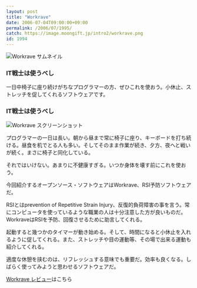 ```yaml
---
layout: post
title: "Workrave"
date: 2006-07-04T09:00:00+09:00
permalink: /2006/07/1995/
catch: https://image.moongift.jp/intro2/workrave.png
id: 1994
---
```

 ![Workrave サムネイル](https://image.moongift.jp/intro2/workrave.t.png "Workrave サムネイル")
  

### IT戦士は使うべし
  
一日中椅子に座り続けがちなプログラマーの方、ぜひこれを使おう。小休止、ストレッチを促してくれるソフトウェアです。  
<!--more-->  

### IT戦士は使うべし
  

![Workrave スクリーンショット](https://image.moongift.jp/intro2/workrave.png "Workrave スクリーンショット")

  

プログラマーの一日は長い。朝から昼まで常に椅子に座り、キーボードを打ち続ける。昼食を机でとる人も多い。そしてそのまま作業が続き、夕方、夜へと戦いが続く。まさに椅子と同化している。

  

それではいけない。あまりに不健康すぎる。いつか身体を壊す前にこれを使おう。

  

今回紹介するオープンソース・ソフトウェアはWorkrave、RSI予防ソフトウェアだ。

  

RSIとはprevention of Repetitive Strain Injury、反復的負荷障害の事を言う。常にコンピュータを使っているような職業の人は十分注意した方が良いものだ。WorkraveはRSIを予防、回復させるために助言してくれる。

  

起動すると幾つかのタイマーが動き始める。そして、時間になると小休止を入れるように促してくれる。また、ストレッチや目の運動等、その場で出来る運動も紹介してくれる。

  

適度な休憩を挟むのは、リフレッシュする意味でも重要だ。効率も良くなる。しばらく使ってみようと思わせるソフトウェアだ。

  

[Workrave レビュー](http://oss.moongift.jp/review/i-1997.html)はこちら

